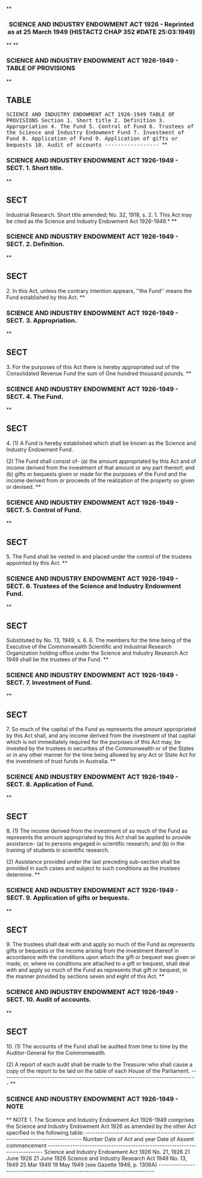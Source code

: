 **<b>

### <center><name>SCIENCE AND INDUSTRY ENDOWMENT ACT 1926 - Reprinted as at 25 March 1949 (HISTACT2 CHAP 352 #DATE 25:03:1949) </name></center>
</b>** 
**<b>

### <name>SCIENCE AND INDUSTRY ENDOWMENT ACT 1926-1949 - TABLE OF PROVISIONS </name>
</b>** 

## TABLE
<tables> <tt><lf>                SCIENCE  AND  INDUSTRY  ENDOWMENT  ACT  1926-1949<lf> <lf>                              TABLE  OF  PROVISIONS<lf> Section<lf>   1\.        Short title<lf>   2\.        Definition<lf>   3\.        Appropriation<lf>   4\.        The Fund<lf>   5\.        Control of Fund<lf>   6\.        Trustees of the Science and Industry Endowment Fund<lf>   7\.        Investment of Fund<lf>   8\.        Application of Fund<lf>   9\.        Application of gifts or bequests<lf>   10\.       Audit of accounts<lf> <lf>                                -----------------<lf> </lf></lf></lf></lf></lf></lf></lf></lf></lf></lf></lf></lf></lf></lf></lf></lf></lf></tt></tables>
**<b>

### <name>SCIENCE AND INDUSTRY ENDOWMENT ACT 1926-1949 - SECT. 1\. Short title. </name>
</b>** 

## SECT
<sect> Industrial Research.<lf> Short title amended; No. 32, 1918, s. 2.<lf>   1\. This Act may be cited as the Science and Industry Endowment Act 1926-1949.* <lf> </lf></lf></lf></sect>
**<b>

### <name>SCIENCE AND INDUSTRY ENDOWMENT ACT 1926-1949 - SECT. 2\. Definition. </name>
</b>** 

## SECT
<sect>   2\. In this Act, unless the contrary intention appears, ''the Fund'' means the Fund established by this Act.<lf> </lf></sect>
**<b>

### <name>SCIENCE AND INDUSTRY ENDOWMENT ACT 1926-1949 - SECT. 3\. Appropriation. </name>
</b>** 

## SECT
<sect>   3\. For the purposes of this Act there is hereby appropriated out of the Consolidated Revenue Fund the sum of One hundred thousand pounds.<lf> </lf></sect>
**<b>

### <name>SCIENCE AND INDUSTRY ENDOWMENT ACT 1926-1949 - SECT. 4\. The Fund. </name>
</b>** 

## SECT
<sect>   4\. (1) A Fund is hereby established which shall be known as the Science and Industry Endowment Fund.<lf> 

  (2) The Fund shall consist of-<lf> <lf>   (a)  the amount appropriated by this Act and of income derived from the investment of that amount or any part thereof; and<lf> <lf>   (b)  gifts or bequests given or made for the purposes of the Fund and the income derived from or proceeds of the realization of the property so given or devised.<lf> </lf></lf></lf></lf></lf>
</lf></sect>
**<b>

### <name>SCIENCE AND INDUSTRY ENDOWMENT ACT 1926-1949 - SECT. 5\. Control of Fund. </name>
</b>** 

## SECT
<sect>   5\. The Fund shall be vested in and placed under the control of the trustees appointed by this Act.<lf> </lf></sect>
**<b>

### <name>SCIENCE AND INDUSTRY ENDOWMENT ACT 1926-1949 - SECT. 6\. Trustees of the Science and Industry Endowment Fund. </name>
</b>** 

## SECT
<sect> Substituted by No. 13, 1949, s. 6.<lf>   6\. The members for the time being of the Executive of the Commonwealth Scientific and Industrial Research Organization holding office under the Science and Industry Research Act 1949 shall be the trustees of the Fund.<lf> </lf></lf></sect>
**<b>

### <name>SCIENCE AND INDUSTRY ENDOWMENT ACT 1926-1949 - SECT. 7\. Investment of Fund. </name>
</b>** 

## SECT
<sect>   7\. So much of the capital of the Fund as represents the amount appropriated by this Act shall, and any income derived from the investment of that capital which is not immediately required for the purposes of this Act may, be invested by the trustees in securities of the Commonwealth or of the States or in any other manner for the time being allowed by any Act or State Act for the investment of trust funds in Australia.<lf> </lf></sect>
**<b>

### <name>SCIENCE AND INDUSTRY ENDOWMENT ACT 1926-1949 - SECT. 8\. Application of Fund. </name>
</b>** 

## SECT
<sect>   8\. (1) The income derived from the investment of so much of the Fund as represents the amount appropriated by this Act shall be applied to provide assistance-<lf> <lf>   (a)  to persons engaged in scientific research; and<lf> <lf>   (b)  in the training of students in scientific research.<lf> 

  (2) Assistance provided under the last preceding sub-section shall be provided in such cases and subject to such conditions as the trustees determine.<lf> </lf>
</lf></lf></lf></lf></lf></sect>
**<b>

### <name>SCIENCE AND INDUSTRY ENDOWMENT ACT 1926-1949 - SECT. 9\. Application of gifts or bequests. </name>
</b>** 

## SECT
<sect>   9\. The trustees shall deal with and apply so much of the Fund as represents gifts or bequests or the income arising from the investment thereof in accordance with the conditions upon which the gift or bequest was given or made, or, where no conditions are attached to a gift or bequest, shall deal with and apply so much of the Fund as represents that gift or bequest, in the manner provided by sections seven and eight of this Act.<lf> </lf></sect>
**<b>

### <name>SCIENCE AND INDUSTRY ENDOWMENT ACT 1926-1949 - SECT. 10\. Audit of accounts. </name>
</b>** 

## SECT
<sect>   10\. (1) The accounts of the Fund shall be audited from time to time by the Auditor-General for the Commonwealth.<lf> 

  (2) A report of each audit shall be made to the Treasurer who shall cause a copy of the report to be laid on the table of each House of the Parliament.<lf> ------------------------------------------------------------------------------ -- <lf> </lf></lf>
</lf></sect>
**<b>

### <name>SCIENCE AND INDUSTRY ENDOWMENT ACT 1926-1949 - NOTE </name>
</b>** <lf>                                       NOTE<lf> 1\.  The Science and Industry Endowment Act 1926-1949 comprises the Science and Industry Endowment Act 1926 as amended by the other Act specified in the following table:<lf> ---------------------------------------------------------------------------- <lf> <lf>                                 Number                       Date of<lf>     Act                         and year        Date of<lf>                                                 Assent       commencement<lf> ---------------------------------------------------------------------------- <lf> <lf>     Science and Industry<lf>     Endowment Act 1926          No. 21, 1926    21 June 1926 21 June 1926<lf>     Science and Industry<lf>     Research Act 1949           No. 13, 1949    25 Mar 1949  19 May 1949 (see<lf>                                                              Gazette 1949,<lf>                                                              p. 1306A)<lf> ---------------------------------------------------------------------------- </lf></lf></lf></lf></lf></lf></lf></lf></lf></lf></lf></lf></lf></lf></lf></lf>
